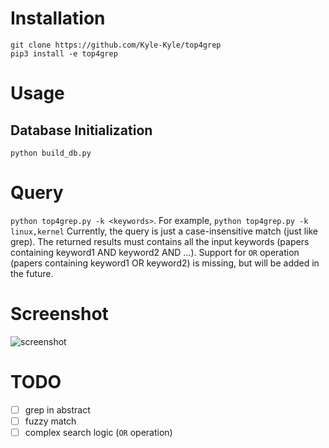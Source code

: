 # Installation
```
git clone https://github.com/Kyle-Kyle/top4grep
pip3 install -e top4grep
```

# Usage 
## Database Initialization


`python build_db.py`

# Query
`python top4grep.py -k <keywords>`. For example, `python top4grep.py -k linux,kernel`
Currently, the query is just a case-insensitive match (just like grep). The returned results must contains all the input keywords (papers containing keyword1 AND keyword2 AND ...). Support for `OR` operation (papers containing keyword1 OR keyword2) is missing, but will be added in the future.

# Screenshot
![screenshot](https://raw.githubusercontent.com/Kyle-Kyle/top4grep/master/img/screenshot.png)

# TODO
- [ ] grep in abstract
- [ ] fuzzy match
- [ ] complex search logic (`OR` operation)
